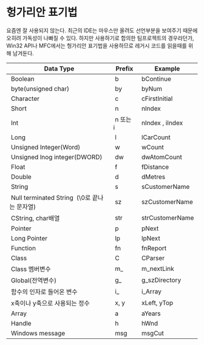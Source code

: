 # 헝가리안 표기법

요즘엔 잘 사용되지 않는다.
최근의 IDE는 마우스만 올려도 선언부분을 보여주기 때문에 오히려 가독성이 나빠질 수 있다.
하지만 사용하기로 합의한 팀프로젝트의 경우라던가, Win32 API나 MFC에서는 헝가리안 표기법을 사용하므로 레거시 코드를 읽을때를 위해 남겨둔다.

|  Data Type |  Prefix |  Example  |
| --- | --- | --- |
|  Boolean |  b  |  bContinue  |
|  byte(unsigned char) |  by  |  byNum  |
|  Character  |  c  |  cFirstInitial  |
|  Short  |  n  |  nIndex  |
|  Int  |  n 또는 i |  nIndex , iIndex |
|  Long  |  l  |  lCarCount  |
|  Unsigned Integer(Word)  |  w  |  wCount  |
|  Unsigned lnog integer(DWORD)  |  dw  |  dwAtomCount  |
|  Float  |  f  |  fDistance  |
|  Double  |  d  |  dMetres  |
|  String  |  s  |  sCustomerName  |
|  Null terminated String    (\\0로 끝나는 문자열) |  sz  |  szCustomerName  |
|  CString, char배열 |  str  |  strCustomerName |
|  Pointer |  p  |  pNext  |
|  Long Pointer |  lp  |  lpNext  |
|  Function  |  fn  |  fnReport  |
|  Class  |  C |  CParser  |
|  Class 멤버변수 |  m\_  |  m\_nextLink  |
|  Global(전역변수) |  g\_  |  g\_szDirectory  |
|  함수의 인자로 들어온 변수 |  i\_  |  i\_Array  |
|  x축이나 y축으로 사용되는 정수 |  x, y  |  xLeft, yTop  |
|  Array  |  a  |  aYears  |
|  Handle  |  h  |  hWnd  |
|  Windows message  |  msg |  msgCut  |